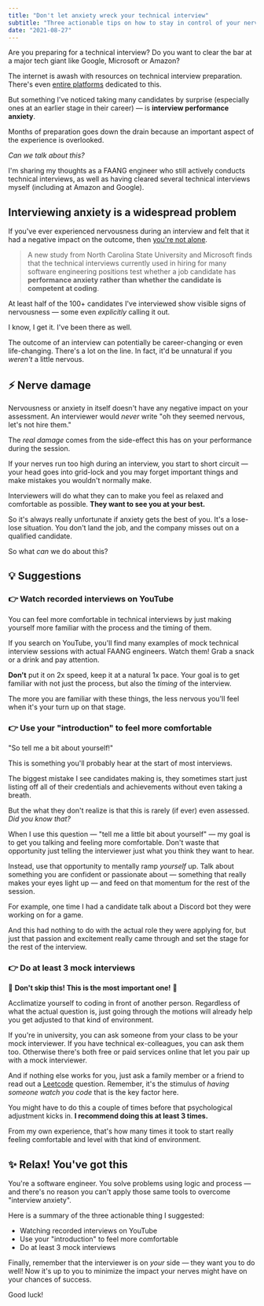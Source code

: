 ```yaml
---
title: "Don't let anxiety wreck your technical interview"
subtitle: "Three actionable tips on how to stay in control of your nerves during a technical interview."
date: "2021-08-27"
---
```


Are you preparing for a technical interview? Do you want to clear the bar at a major tech giant like Google, Microsoft or Amazon?

The internet is awash with resources on technical interview preparation. There's even [entire platforms](https://leetcode.com/) dedicated to this.

But something I've noticed taking many candidates by surprise (especially ones at an earlier stage in their career) — is **interview performance anxiety**. 

Months of preparation goes down the drain because an important aspect of the experience is overlooked. 

*Can we talk about this?*

I'm sharing my thoughts as a FAANG engineer who still actively conducts technical interviews, as well as having cleared several technical interviews myself (including at Amazon and Google).

## Interviewing anxiety is a widespread problem

If you've ever experienced nervousness during an interview and felt that it had a negative impact on the outcome, then [you're not alone](https://news.ncsu.edu/2020/07/tech-job-interviews-anxiety/).

> A new study from North Carolina State University and Microsoft finds that the technical interviews currently used in hiring for many software engineering positions test whether a job candidate has **performance anxiety rather than whether the candidate is competent at coding**.

At least half of the 100+ candidates I've interviewed show visible signs of nervousness — some even *explicitly* calling it out.

I know, I get it. I've been there as well.

The outcome of an interview can potentially be career-changing or even life-changing. There's a lot on the line. In fact, it'd be unnatural if you *weren't* a little nervous.

## ⚡ Nerve damage

Nervousness or anxiety in itself doesn't have any negative impact on your assessment. An interviewer would *never* write "oh they seemed nervous, let's not hire them."

The *real damage* comes from the side-effect this has on your performance during the session. 

If your nerves run too high during an interview, you start to short circuit — your head goes into grid-lock and you may forget important things and make mistakes you wouldn't normally make.

Interviewers will do what they can to make you feel as relaxed and comfortable as possible. **They want to see you at your best.**

So it's always really unfortunate if anxiety gets the best of you. It's a lose-lose situation. You don't land the job, and the company misses out on a qualified candidate. 

So what *can* we do about this?

## 💡 Suggestions

### 👉 Watch recorded interviews on YouTube

You can feel more comfortable in technical interviews by just making yourself more familiar with the process and the timing of them.

If you search on YouTube, you'll find many examples of mock technical interview sessions with actual FAANG engineers. Watch them! Grab a snack or a drink and pay attention.

**Don't** put it on 2x speed, keep it at a natural 1x pace. Your goal is to get familiar with not just the process, but also the *timing* of the interview.

The more you are familiar with these things, the less nervous you'll feel when it's your turn up on that stage.

### 👉 Use your "introduction" to feel more comfortable

"So tell me a bit about yourself!"

This is something you'll probably hear at the start of most interviews.

The biggest mistake I see candidates making is, they sometimes start just listing off all of their credentials and achievements without even taking a breath.

But the what they don't realize is that this is rarely (if ever) even assessed. *Did you know that?*

When I use this question — "tell me a little bit about yourself" — my goal is to get you talking and feeling more comfortable. Don't waste that opportunity just telling the interviewer just what you think they want to hear. 

Instead, use that opportunity to mentally ramp *yourself* up. Talk about something you are confident or passionate about — something that really makes your eyes light up — and feed on that momentum for the rest of the session.

For example, one time I had a candidate talk about a Discord bot they were working on for a game. 

And this had nothing to do with the actual role they were applying for, but just that passion and excitement really came through and set the stage for the rest of the interview.

### 👉 Do at least 3 mock interviews

🚨 **Don't skip this! This is the most important one!** 🚨

Acclimatize yourself to coding in front of another person. Regardless of what the actual question is, just going through the motions will already help you get adjusted to that kind of environment.

If you're in university, you can ask someone from your class to be your mock interviewer. If you have technical ex-colleagues, you can ask them too. Otherwise there's both free or paid services online that let you pair up with a mock interviewer.

And if nothing else works for you, just ask a family member or a friend to read out a [Leetcode](https://leetcode.com/) question. Remember, it's the stimulus of *having someone watch you code* that is the key factor here.

You might have to do this a couple of times before that psychological adjustment kicks in. **I recommend doing this at least 3 times.** 

From my own experience, that's how many times it took to start really feeling comfortable and level with that kind of environment.

## ✨ Relax! You've got this

You're a software engineer. You solve problems using logic and process — and there's no reason you can't apply those same tools to overcome "interview anxiety".

Here is a summary of the three actionable thing I suggested:

* Watching recorded interviews on YouTube
* Use your "introduction" to feel more comfortable
* Do at least 3 mock interviews

Finally, remember that the interviewer is on *your* side — they want you to do well! Now it's up to you to minimize the impact your nerves might have on your chances of success.

Good luck!